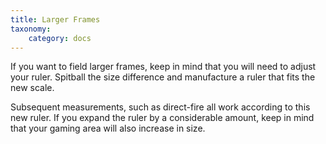 ```yaml
---
title: Larger Frames
taxonomy:
    category: docs
---
```

If you want to field larger frames, keep in
mind that you will need to adjust your
ruler. Spitball the size difference and
manufacture a ruler that fits the new
scale.

Subsequent measurements, such as
direct-fire all work according to this new
ruler. If you expand the ruler by a
considerable amount, keep in mind that
your gaming area will also increase in
size.